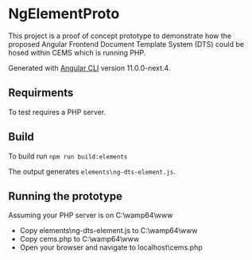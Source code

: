 # NgElementProto

This project is a proof of concept prototype to demonstrate how the proposed Angular Frontend Document Template System (DTS) could be hosed within CEMS which is running PHP.


Generated with [Angular CLI](https://github.com/angular/angular-cli) version 11.0.0-next.4.

## Requirments

To test requires a PHP server.

## Build

To build run  `npm run build:elements`

The output generates `elements\ng-dts-element.js`.

## Running the prototype

Assuming your PHP server is on C:\wamp64\www
- Copy elements\ng-dts-element.js to C:\wamp64\www
- Copy cems.php to C:\wamp64\www
- Open your browser and navigate to localhost\cems.php
